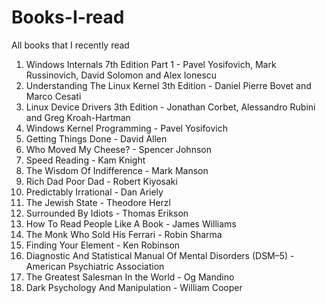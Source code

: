 # Books-I-read
All books that I recently read

1. Windows Internals 7th Edition Part 1 - Pavel Yosifovich, Mark Russinovich, David Solomon and Alex Ionescu
2. Understanding The Linux Kernel 3th Edition - Daniel Pierre Bovet and Marco Cesati
3. Linux Device Drivers 3th Edition - Jonathan Corbet, Alessandro Rubini and Greg Kroah-Hartman
4. Windows Kernel Programming - Pavel Yosifovich
5. Getting Things Done - David Allen
6. Who Moved My Cheese? - Spencer Johnson
7. Speed Reading - Kam Knight
8. The Wisdom Of Indifference - Mark Manson
9. Rich Dad Poor Dad - Robert Kiyosaki
10. Predictably Irrational - Dan Ariely
11. The Jewish State - Theodore Herzl
12. Surrounded By Idiots - Thomas Erikson
13. How To Read People Like A Book - James Williams
14. The Monk Who Sold His Ferrari - Robin Sharma
15. Finding Your Element - Ken Robinson
16. Diagnostic And Statistical Manual Of Mental Disorders (DSM–5) - American Psychiatric Association
17. The Greatest Salesman In the World - Og Mandino
18. Dark Psychology And Manipulation - William Cooper
